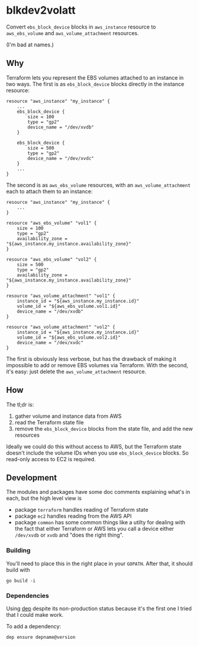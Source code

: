 # blkdev2volatt

Convert `ebs_block_device` blocks in `aws_instance` resource to `aws_ebs_volume`
and `aws_volume_attachment` resources.

(I'm bad at names.)

## Why

Terraform lets you represent the EBS volumes attached to an instance in two
ways. The first is as `ebs_block_device` blocks directly in the instance
resource:

    resource "aws_instance" "my_instance" {
        ...
        ebs_block_device {
            size = 100
            type = "gp2"
            device_name = "/dev/xvdb"
        }

        ebs_block_device {
            size = 500
            type = "gp2"
            device_name = "/dev/xvdc"
        }
        ...
    }

The second is as `aws_ebs_volume` resources, with an `aws_volume_attachment`
each to attach them to an instance:

    resource "aws_instance" "my_instance" {
        ...
    }

    resource "aws_ebs_volume" "vol1" {
        size = 100
        type = "gp2"
        availability_zone = "${aws_instance.my_instance.availability_zone}"
    }

    resource "aws_ebs_volume" "vol2" {
        size = 500
        type = "gp2"
        availability_zone = "${aws_instance.my_instance.availability_zone}"
    }

    resource "aws_volume_attachment" "vol1" {
        instance_id = "${aws_instance.my_instance.id}"
        volume_id = "${aws_ebs_volume.vol1.id}"
        device_name = "/dev/xvdb"
    }

    resource "aws_volume_attachment" "vol2" {
        instance_id = "${aws_instance.my_instance.id}"
        volume_id = "${aws_ebs_volume.vol2.id}"
        device_name = "/dev/xvdc"
    }

The first is obviously less verbose, but has the drawback of making it
impossible to add or remove EBS volumes via Terraform. With the second, it's
easy: just delete the `aws_volume_attachment` resource.


## How

The tl;dr is:

1. gather volume and instance data from AWS
2. read the Terraform state file
3. remove the `ebs_block_device` blocks from the state file, and add the new
   resources

Ideally we could do this without access to AWS, but the Terraform state doesn't
include the volume IDs when you use `ebs_block_device` blocks. So read-only
access to EC2 is required.


## Development

The modules and packages have some doc comments explaining what's in each, but
the high level view is

- package `terraform` handles reading of Terraform state
- package `ec2` handles reading from the AWS API
- package `common` has some common things like a utilty for dealing with the
  fact that either Terraform or AWS lets you call a device either `/dev/xvdb` or
  `xvdb` and "does the right thing".

### Building

You'll need to place this in the right place in your `GOPATH`. After that, it
should build with

    go build -i


### Dependencies

Using [dep][0] despite its non-production status because it's the first one
I tried that I could make work.

To add a dependency:

    dep ensure depname@version

[0]: https://github.com/golang/dep
